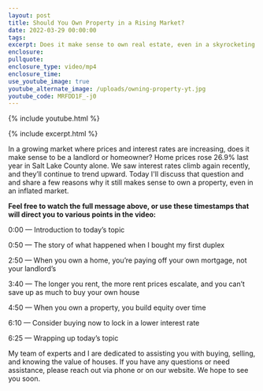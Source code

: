 ```yaml
---
layout: post
title: Should You Own Property in a Rising Market?
date: 2022-03-29 00:00:00
tags:
excerpt: Does it make sense to own real estate, even in a skyrocketing market?
enclosure:
pullquote:
enclosure_type: video/mp4
enclosure_time:
use_youtube_image: true
youtube_alternate_image: /uploads/owning-property-yt.jpg
youtube_code: MRFDD1F_-j0
---
```

{% include youtube.html %}

{% include excerpt.html %}

In a growing market where prices and interest rates are increasing, does it make sense to be a landlord or homeowner? Home prices rose 26.9% last year in Salt Lake County alone. We saw interest rates climb again recently, and they’ll continue to trend upward. Today I'll discuss that question and and share a few reasons why it still makes sense to own a property, even in an inflated market.

**Feel free to watch the full message above, or use these timestamps that will direct you to various points in the video:**

0:00 — Introduction to today’s topic

0:50 — The story of what happened when I bought my first duplex

2:50 — When you own a home, you’re paying off your own mortgage, not your landlord’s

3:40 — The longer you rent, the more rent prices escalate, and you can’t save up as much to buy your own house

4:50 — When you own a property, you build equity over time

6:10 — Consider buying now to lock in a lower interest rate

6:25 — Wrapping up today’s topic

My team of experts and I are dedicated to assisting you with buying, selling, and knowing the value of houses. If you have any questions or need assistance, please reach out via phone or on our website. We hope to see you soon.

